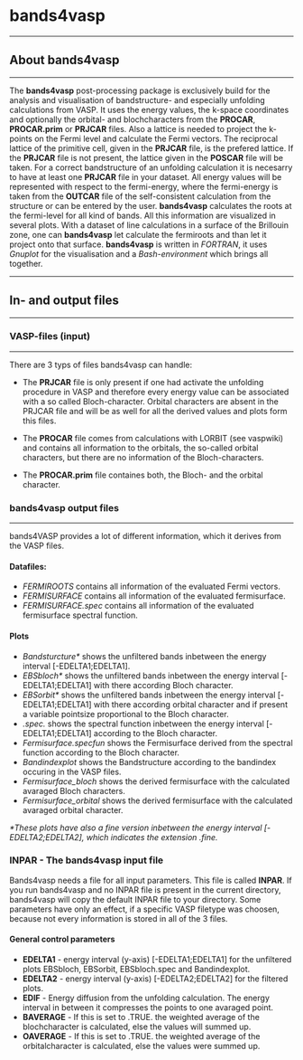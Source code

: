 # bands4vasp

***

## About bands4vasp

***

The **bands4vasp** post-processing package is exclusively build for the analysis and visualisation of bandstructure- and especially unfolding calculations from VASP.
It uses the energy values, the k-space coordinates and optionally the orbital- and blochcharacters from the **PROCAR**, **PROCAR.prim** or **PRJCAR** files.
Also a lattice is needed to project the k-points on the Fermi level and calculate the Fermi vectors.
The reciprocal lattice of the primitive cell, given in the **PRJCAR** file, is the prefered lattice.
If the **PRJCAR** file is not present, the lattice given in the **POSCAR** file will be taken.
For a correct bandstructure of an unfolding calculation it is necesarry to have at least one **PRJCAR** file in your dataset.
All energy values will be represented with respect to the fermi-energy, where the fermi-energy is taken from the **OUTCAR** file of the self-consistent calculation from the structure or can be entered by the user.
**bands4vasp** calculates the roots at the fermi-level for all kind of bands. All this information are visualized in several plots.
With a dataset of line calculations in a surface of the Brillouin zone, one can **bands4vasp** let calculate the fermiroots and than let it project onto that surface.
**bands4vasp** is written in _FORTRAN_, it uses _Gnuplot_ for the visualisation and a _Bash-environment_ which brings all together.

***

## In- and output files

***


### VASP-files (input)

---


There are 3 typs of files bands4vasp can handle:

* The **PRJCAR** file is only present if one had activate the unfolding procedure in VASP and therefore every energy value can be associated with a so called Bloch-character. Orbital characters are absent in the PRJCAR file and will be as well for all the derived values and plots form this files.

* The **PROCAR** file comes from calculations with LORBIT (see vaspwiki) and contains all information to the orbitals, the so-called orbital characters, but there are no information of the Bloch-characters.

* The **PROCAR.prim** file containes both, the Bloch- and the orbital character.

### bands4vasp output files

---

bands4VASP provides a lot of different information, which it derives from the VASP files.

#### Datafiles:

* _FERMIROOTS_ contains all information of the evaluated Fermi vectors.
* _FERMISURFACE_ contains all information of the evaluated fermisurface.
* _FERMISURFACE.spec_ contains all information of the evaluated fermisurface spectral function.

#### Plots

* _Bandsturcture*_ shows the unfiltered bands inbetween the energy interval [-EDELTA1;EDELTA1].
* _EBSbloch*_ shows the unfiltered bands inbetween the energy interval [-EDELTA1;EDELTA1] with there according Bloch character.
* _EBSorbit*_ shows the unfiltered bands inbetween the energy interval [-EDELTA1;EDELTA1] with there according orbital character and if present a variable pointsize proportional to the Bloch character.
* _.spec._ shows the spectral function inbetween the energy interval [-EDELTA1;EDELTA1] according to the Bloch character.
* _Fermisurface.specfun_ shows the Fermisurface derived from the spectral function according to the Bloch character.
* _Bandindexplot_ shows the Bandstructure according to the bandindex occuring in the VASP files.
* _Fermisurface_bloch_ shows the derived fermisurface with the calculated avaraged Bloch characters.
* _Fermisurface_orbital_ shows the derived fermisurface with the calculated avaraged orbital character.


_*These plots have also a fine version inbetween the energy interval [-EDELTA2;EDELTA2], which indicates the extension .fine._


### INPAR - The bands4vasp input file

Bands4vasp needs a file for all input parameters. This file is called **INPAR**.
If you run bands4vasp and no INPAR file is present in the current directory, bands4vasp will copy the default INPAR file to your directory.
Some parameters have only an effect, if a specific VASP filetype was choosen, because not every information is stored in all of the 3 files.

#### General control parameters

* **EDELTA1** - energy interval (y-axis) [-EDELTA1;EDELTA1] for the unfiltered plots EBSbloch, EBSorbit, EBSbloch.spec and Bandindexplot.
* **EDELTA2** - energy interval (y-axis) [-EDELTA2;EDELTA2] for the filtered plots.
* **EDIF**  - Energy diffusion from the unfolding calculation. The energy interval in between it compresses the points to one avaraged point.
* **BAVERAGE** - If this is set to .TRUE. the weighted average of the blochcharacter is calculated, else the values will summed up.
* **OAVERAGE** - If this is set to .TRUE. the weighted average of the orbitalcharacter is calculated, else the values were summed up.
